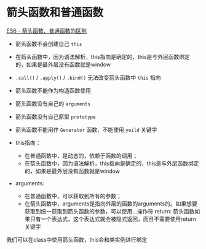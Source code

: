 # 箭头函数和普通函数

[ES6 - 箭头函数、普通函数的区别](https://juejin.cn/post/6844903805960585224#heading-0)

- 箭头函数不会创建自己 `this`
- 在箭头函数中，因为语法解析，this指向是确定的，this是与外层函数绑定的，如果是最外层没有函数就是window
- `.call()` / `.apply()` / `.bind()` 无法改变箭头函数中 `this` 指向
- 箭头函数不能作为构造函数使用
- 箭头函数没有自己的 `arguments`
- 箭头函数没有自己原型 `prototype`
- 箭头函数不能用作 `Generator` 函数，不能使用 `yeild` 关键字


- this指向：
    - 在普通函数中，是动态的，依赖于函数的调用；
    - 在箭头函数中，因为语法解析，this指向是确定的，this是与外层函数绑定的，如果是最外层没有函数就是window
- arguments:
    - 在普通函数中，可以获取到所有的参数；
    - 在箭头函数中，arguments是指向外层的函数的arguments的。如果想要获取到统一获取到箭头函数的参数，可以使用…操作符
      return: 箭头函数如果只有一个表达式，这个表达式就会被隐式返回，而且不需要使用return关键字

我们可以在class中使用箭头函数，this会和类实例进行绑定
